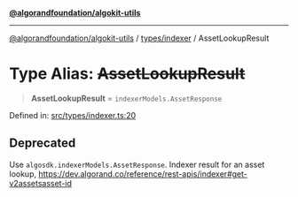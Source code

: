[**@algorandfoundation/algokit-utils**](../../../README.md)

***

[@algorandfoundation/algokit-utils](../../../README.md) / [types/indexer](../README.md) / AssetLookupResult

# Type Alias: ~~AssetLookupResult~~

> **AssetLookupResult** = `indexerModels.AssetResponse`

Defined in: [src/types/indexer.ts:20](https://github.com/algorandfoundation/algokit-utils-ts/blob/main/src/types/indexer.ts#L20)

## Deprecated

Use `algosdk.indexerModels.AssetResponse`. Indexer result for an asset lookup, https://dev.algorand.co/reference/rest-apis/indexer#get-v2assetsasset-id
